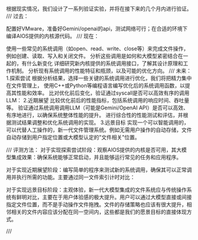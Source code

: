 根据现实情况，我们设计了一系列验证实验，并将在接下来的几个月内进行验证。
///
过去：

 配置好VMware，准备好Gemini/openai的api，测试网络可行；在合适的环境下编译AIOS提供的内核源代码。
///
现在：

  使用一些常见的系统调用（如open、read、write、close等）来完成文件操作，例如创建、读取、写入和关闭文件。
  分析这些调用是如何和大模型紧密结合在一起的，有什么新变化
  详细研究新内核提供的系统调用接口，了解其设计原理和工作机制。
  分析现有系统调用的性能特征和瓶颈，以及可能的优化方向。
///
未来：
1.探索尝试
   根据分析结果，选择一些关键的系统调用进行优化，我们将把精力集中在文件管理上，
   使用C++或Python等编程语言编写优化后的系统调用函数，以提高其性能和效率。
   比对优化前后变化，验证通过syscall是否可以高效有序的调用LLM：
2.近期展望
  比较优化前后的性能指标，包括系统调用的响应时间、吞吐量等。
  验证通过系统调用调用LLM（可能是Gemini/OpenAI API）是否可以高效、有序地进行，以确保系统整体性能的提升。
  进行综合性的性能测试和评估，并根据测试结果调整和优化系统调用的实现。
3.远景目标
    实现一个可以智能调用的，可以代替人工操作的，新一代文件管理系统。例如无需用户操作的自动存储，文件自动存储到用户指定位置或大模型认定的"文件相关"位置。

///
评测方法：
  对于实现探索尝试阶段：观察AIOS提供的内核是否可用，其大模型集成效果：确保系统能够正常启动，并且能够运行常见的任务和应用程序。

  对于实现近期展望阶段：编写简单的程序来测试新的系统调用，确保其可以正常调用并执行所需的功能。主要通过同一文件索引计时对比：

  对于实现远景目标阶段：主观体验，新一代大模型集成的文件系统应与传统操作系统有鲜明对比，主要在于用户体验感的极大提升。用户可以通过大模型直接或间接指定文件位置，而不是手动操作文件拖拽。文件的存储策略也应该有很大提升，相邻相关的文件内容应该分配在同一空间内，这些都是我们的愿景目标的直接体现方式。

///